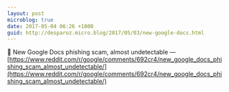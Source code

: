 ```yaml
---
layout: post
microblog: true
date: 2017-05-04 06:26 +1000
guid: http://desparoz.micro.blog/2017/05/03/new-google-docs.html
---
```

🔗 New Google Docs phishing scam, almost undetectable — [https://www.reddit.com/r/google/comments/692cr4/new_google_docs_phishing_scam_almost_undetectable/](https://www.reddit.com/r/google/comments/692cr4/new_google_docs_phishing_scam_almost_undetectable/)
